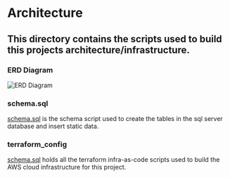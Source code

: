 # Architecture

## This directory contains the scripts used to build this projects architecture/infrastructure.

### ERD Diagram
![ERD Diagram](images/image.png)

### schema.sql
[schema.sql](schema.sql) is the schema script used to create the tables in the sql server database and insert static data.


### terraform_config
[schema.sql](schema.sql) holds all the terraform infra-as-code scripts used to build the AWS cloud infrastructure for this project.


